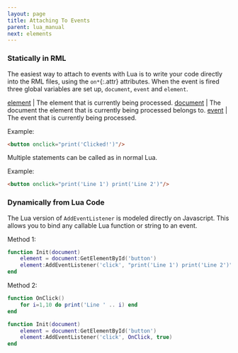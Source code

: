 ```yaml
---
layout: page
title: Attaching To Events
parent: lua_manual
next: elements
---
```


### Statically in RML

The easiest way to attach to events with Lua is to write your code directly into the RML files, using the `on*`{:.attr} attributes. When the event is fired three global variables are set up, `document`, `event` and `element`.

[element](element.html)  | The element that is currently being processed.
[document](documents.html) | The document the element that is currently being processed belongs to.
[event](events.html) | The event that is currently being processed.

Example:

```html
<button onclick="print('Clicked!')"/>
```

Multiple statements can be called as in normal Lua.

Example:

```html
<button onclick="print('Line 1') print('Line 2')"/>
```

### Dynamically from Lua Code

The Lua version of `AddEventListener` is modeled directly on Javascript. This allows you to bind any callable Lua function or string to an event.

Method 1:

```lua
function Init(document)			
	element = document:GetElementById('button')
	element:AddEventListener('click', "print('Line 1') print('Line 2')", true)
end
```

Method 2:

```lua
function OnClick()
	for i=1,10 do print('Line ' .. i) end
end

function Init(document)			
	element = document:GetElementById('button')
	element:AddEventListener('click', OnClick, true)
end
```
